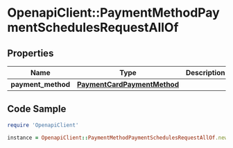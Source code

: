 # OpenapiClient::PaymentMethodPaymentSchedulesRequestAllOf

## Properties

Name | Type | Description | Notes
------------ | ------------- | ------------- | -------------
**payment_method** | [**PaymentCardPaymentMethod**](PaymentCardPaymentMethod.md) |  | 

## Code Sample

```ruby
require 'OpenapiClient'

instance = OpenapiClient::PaymentMethodPaymentSchedulesRequestAllOf.new(payment_method: null)
```


